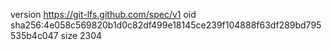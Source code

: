 version https://git-lfs.github.com/spec/v1
oid sha256:4e058c569820b1d0c82df499e18145ce239f104888f63df289bd795535b4c047
size 2304
